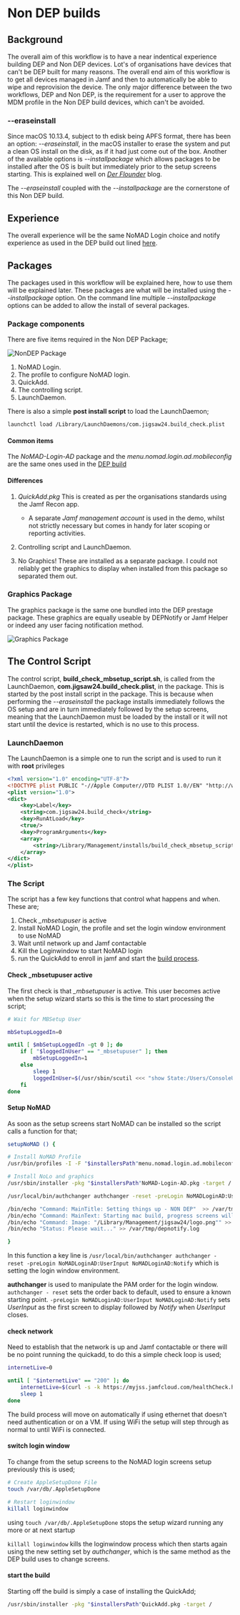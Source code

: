 # Non DEP builds #

## Background ##

The overall aim of this workflow is to have a near indentical experience building DEP and Non DEP devices.
Lot's of organisations have devices that can't be DEP built for many reasons.
The overall end aim of this workflow is to get all devices managed in Jamf and then to automatically be able to wipe and reprovision the device.
The only major difference between the two workflows, DEP and Non DEP, is the requirement for a user to approve the MDM profile in the Non DEP build devices, which can't be avoided.

### --eraseinstall ###
Since macOS 10.13.4, subject to th edisk being APFS format, there has been an option: *--eraseinstall*, in the macOS installer to erase the system and put a clean OS install on the disk, as if it had just come out of the box.
Another of the available options is *--installpackage* which allows packages to be installed after the OS is built but immediately prior to the setup screens starting. This is explained well on [*Der Flounder*](https://derflounder.wordpress.com/2017/09/26/using-the-macos-high-sierra-os-installers-startosinstall-tool-to-install-additional-packages-as-post-upgrade-tasks/) blog.

The *--eraseinstall* coupled with the *--installpackage* are the cornerstone of this Non DEP build.


## Experience ##
The overall experience will be the same NoMAD Login choice and notify experience as used in the DEP build out lined [here](https://github.com/PhantomPhixer/JNUC-2019/blob/master/DEP.md).

## Packages ##

The packages used in this workflow will be explained here, how to use them will be explained later. These packages are what will be installed using the *--installpackage* option. On the command line multiple *--installpackage* options can be added to allow the install of several packages.

### Package components ###

There are five items required in the Non DEP Package;


![NonDEP Package](https://github.com/PhantomPhixer/JNUC-2019/blob/master/images/nondep-package.png)

1. NoMAD Login.
2. The profile to configure NoMAD login.
3. QuickAdd.
4. The controlling script.
5. LaunchDaemon.

There is also a simple **post install script** to load the LaunchDaemon;
```bash
launchctl load /Library/LaunchDaemons/com.jigsaw24.build_check.plist
```
#### Common items ####

The *NoMAD-Login-AD* package and the *menu.nomad.login.ad.mobileconfig* are the same ones used in the [DEP build](https://github.com/PhantomPhixer/JNUC-2019/blob/master/DEP.md)

#### Differences ####

1. *QuickAdd.pkg* This is created as per the organisations standards using the Jamf Recon app.
    * A separate *Jamf management account* is used in the demo, whilst not strictly necessary but comes in handy for later    scoping or reporting activities.

2. Controlling script and LaunchDaemon.
3. No Graphics! These are installed as a separate package. I could not reliably get the graphics to display when installed from this package so separated them out.

### Graphics Package ###

The graphics package is the same one bundled into the DEP prestage package. These graphics are equally useable by DEPNotify or Jamf Helper or indeed any user facing notification method.

![Graphics Package](https://github.com/PhantomPhixer/JNUC-2019/blob/master/images/graphics.png)

## The Control Script ##
The control script, **build_check_mbsetup_script.sh**, is called from the LaunchDaemon, **com.jigsaw24.build_check.plist**, in the package. This is started by the post install script in the package.
This is because when performing the *--eraseinstall* the package installs immediately follows the OS setup and are in turn immediately followed by the setup screens, meaning that the LaunchDaemon must be loaded by the install or it will not start until the device is restarted, which is no use to this process.


### LaunchDaemon ###

The LaunchDaemon is a simple one to run the script and is used to run it with **root** privileges

```xml
<?xml version="1.0" encoding="UTF-8"?>
<!DOCTYPE plist PUBLIC "-//Apple Computer//DTD PLIST 1.0//EN" "http://www.apple.com/DTDs/PropertyList-1.0.dtd">
<plist version="1.0">
<dict>
	<key>Label</key>
	<string>com.jigsaw24.build_check</string>
	<key>RunAtLoad</key>
	<true/>
	<key>ProgramArguments</key>
	<array>
		<string>/Library/Management/installs/build_check_mbsetup_script.sh</string>
	</array>
</dict>
</plist>
```

### The Script ###

The script has a few key functions that control what happens and when. These are;

1. Check *_mbsetupuser* is active
2. Install NoMAD Login, the profile and set the login window environment to use NoMAD
3. Wait until network up and Jamf contactable
4. Kill the Loginwindow to start NoMAD login
5. run the QuickAdd to enroll in jamf and start the [build process](https://github.com/PhantomPhixer/JNUC-2019/blob/master/build.md). 

#### Check _mbsetupuser active ####

The first check is that *_mbsetupuser* is active. This user becomes active when the setup wizard starts so this is the time to start processing the script;

```bash
# Wait for MBSetup User

mbSetupLoggedIn=0

until [ $mbSetupLoggedIn -gt 0 ]; do
	if [ "$loggedInUser" == "_mbsetupuser" ]; then
		mbSetupLoggedIn=1
	else
		sleep 1
		loggedInUser=$(/usr/sbin/scutil <<< "show State:/Users/ConsoleUser" | /usr/bin/awk -F': ' '/[[:space:]]+Name[[:space:]]:/ { if ( $2 != "loginwindow" ) { print $2 }}     ')
	fi
done
```

#### Setup NoMAD ####

As soon as the setup screens start NoMAD can be installed so the script calls a function for that;

```bash
setupNoMAD () {

# Install NoMAD Profile
/usr/bin/profiles -I -F "$installersPath"menu.nomad.login.ad.mobileconfig

# Install NoLo and graphics
/usr/sbin/installer -pkg "$installersPath"NoMAD-Login-AD.pkg -target /

/usr/local/bin/authchanger authchanger -reset -preLogin NoMADLoginAD:UserInput NoMADLoginAD:Notify

/bin/echo "Command: MainTitle: Setting things up - NON DEP"  >> /var/tmp/depnotify.log
/bin/echo "Command: MainText: Starting mac build, progress screens will display shortly.\n \n This is a non DEP build. \n \n The MDM Profile will need accepting at first logon" >> /var/tmp/depnotify.log
/bin/echo "Command: Image: "/Library/Management/jigsaw24/logo.png"" >> /var/tmp/depnotify.log
/bin/echo "Status: Please wait..." >> /var/tmp/depnotify.log

}
```

In this function a key line is ```/usr/local/bin/authchanger authchanger -reset -preLogin NoMADLoginAD:UserInput NoMADLoginAD:Notify``` which is setting the login window environment.

**authchanger** is used to manipulate the PAM order for the login window. 
```authchanger - reset``` sets the order back to default, used to ensure a known starting point.
```-preLogin NoMADLoginAD:UserInput NoMADLoginAD:Notify``` sets *UserInput* as the first screen to display followed by *Notify* when *UserInput* closes. 

#### check network ####

Need to establish that the network is up and Jamf contactable or there will be no point running the quickadd, to do this a simple check loop is used;

```bash
internetLive=0

until [ "$internetLive" == "200" ]; do	
	internetLive=$(curl -s -k https://myjss.jamfcloud.com/healthCheck.html --write-out %{http_code} -o /dev/null)
	sleep 1
done
```
The build process will move on automatically if using ethernet that doesn't need authentication or on a VM. If using WiFi the setup will step through as normal to until WiFi is connected.

#### switch login window ####

To change from the setup screens to the NoMAD login screens setup previously this is used;

```bash
# Create AppleSetupDone File
touch /var/db/.AppleSetupDone

# Restart loginwindow
killall loginwindow
```

using ```touch /var/db/.AppleSetupDone``` stops the setup wizard running any more or at next startup

```killall loginwindow``` kills the loginwindow process which then starts again using the new setting set by *authchanger*, which is the same method as the DEP build uses to change screens.


#### start the build ####

Starting off the build is simply a case of installing the QuickAdd;

```bash
/usr/sbin/installer -pkg "$installersPath"QuickAdd.pkg -target /
```


